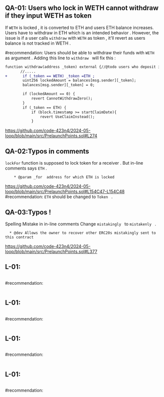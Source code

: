 ## QA-01: Users who lock in WETH cannot withdraw if they input WETH as token 
If `WETH` is locked , it is converted to ETH and users ETH balance increases. Users have to withdraw in ETH which is an intended behavior . However, the issue is if a user calls `withdraw` with `WETH` as token , it'll revert as users balance is not tracked in WETH . 

#recommendation:
Users should be able to withdraw their funds with `WETH` as argument . Adding this line to `withdraw ` will fix this :
```diff
function withdraw(address _token) external {//@todo users who deposit in weth will withdraw in eth ! 
       //.....
+       if (_token == WETH) _token =ETH ;
        uint256 lockedAmount = balances[msg.sender][_token];
        balances[msg.sender][_token] = 0;

        if (lockedAmount == 0) {
            revert CannotWithdrawZero();
        }
        if (_token == ETH) {
            if (block.timestamp >= startClaimDate){
                revert UseClaimInstead();
            }
```
https://github.com/code-423n4/2024-05-loop/blob/main/src/PrelaunchPoints.sol#L274
## QA-02:Typos in comments 
 `lockFor` function is supposed to lock token for a receiver . But in-line comments says `ETH` . 
```solidity
    * @param _for  address for which ETH is locked
```
https://github.com/code-423n4/2024-05-loop/blob/main/src/PrelaunchPoints.sol#L154C47-L154C48
#recommendation:
`ETH` should be changed to `Token ` . 


## QA-03:Typos !  
Spelling Mistake in in-line comments 
Change `mistakingly ` to `mistakenly ` . 
```solidity
  * @dev Allows the owner to recover other ERC20s mistakingly sent to this contract
```
https://github.com/code-423n4/2024-05-loop/blob/main/src/PrelaunchPoints.sol#L377

## L-01: 

```solidity

```

#recommendation:

```diff

```
## L-01: 

```solidity

```

#recommendation:

```diff

```
## L-01: 

```solidity

```

#recommendation:

```diff

```
## L-01: 

```solidity

```

#recommendation:

```diff

```